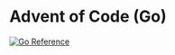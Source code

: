 # Advent of Code (Go)

[![Go Reference](https://pkg.go.dev/badge/github.com/dhruvmanila/advent-of-code/go.svg)](https://pkg.go.dev/github.com/dhruvmanila/advent-of-code/go)
